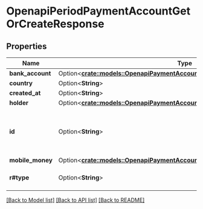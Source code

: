 # OpenapiPeriodPaymentAccountGetOrCreateResponse

## Properties

Name | Type | Description | Notes
------------ | ------------- | ------------- | -------------
**bank_account** | Option<[**crate::models::OpenapiPaymentAccountGetOrCreateResponseBankAccount**](openapi_PaymentAccountGetOrCreateResponse_bank_account.md)> |  | [optional]
**country** | Option<**String**> |  | [optional]
**created_at** | Option<**String**> |  | [optional]
**holder** | Option<[**crate::models::OpenapiPaymentAccountGetOrCreateResponseHolder**](openapi_PaymentAccountGetOrCreateResponse_holder.md)> |  | [optional]
**id** | Option<**String**> | The newly created payment account unique identifier | [optional]
**mobile_money** | Option<[**crate::models::OpenapiPaymentAccountGetOrCreateResponseMobileMoney**](openapi_PaymentAccountGetOrCreateResponse_mobile_money.md)> |  | [optional]
**r#type** | Option<**String**> |  | [optional][default to MOBILE_MONEY]

[[Back to Model list]](../README.md#documentation-for-models) [[Back to API list]](../README.md#documentation-for-api-endpoints) [[Back to README]](../README.md)


